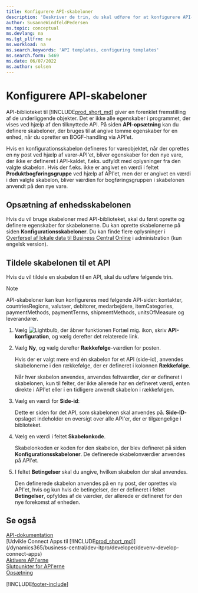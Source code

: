 ```yaml
---
title: Konfigurere API-skabeloner
description: 'Beskriver de trin, du skal udføre for at konfigurere API-skabeloner til Dynamics 365 Business Central.'
author: SusanneWindfeldPedersen
ms.topic: conceptual
ms.devlang: na
ms.tgt_pltfrm: na
ms.workload: na
ms.search.keywords: 'API templates, configuring templates'
ms.search.form: 5469
ms.date: 06/07/2022
ms.author: solsen
---
```


# <a name="configure-api-templates"></a><a name="configure-api-templates"></a>Konfigurere API-skabeloner

API-biblioteket til [!INCLUDE[prod_short_md](includes/prod_short.md)] giver en forenklet fremstilling af de underliggende objekter. Det er ikke alle egenskaber i programmet, der vises ved hjælp af den tilknyttede API. På siden **API-opsætning** kan du definere skabeloner, der bruges til at angive tomme egenskaber for en enhed, når du opretter en BOGF-handling via API'et. 

Hvis en konfigurationsskabelon defineres for vareobjektet, når der oprettes en ny post ved hjælp af varer-API'et, bliver egenskaber for den nye vare, der ikke er defineret i API-kaldet, f.eks. udfyldt med oplysninger fra den valgte skabelon. Hvis der f.eks. ikke er angivet en værdi i feltet **Produktbogføringsgruppe** ved hjælp af API'et, men der er angivet en værdi i den valgte skabelon, bliver værdien for bogføringsgruppen i skabelonen anvendt på den nye vare. 

## <a name="setting-up-the-entity-template"></a><a name="setting-up-the-entity-template"></a>Opsætning af enhedsskabelonen

Hvis du vil bruge skabeloner med API-biblioteket, skal du først oprette og definere egenskaber for skabelonerne. Du kan oprette skabelonerne på siden **Konfigurationsskabeloner**. Du kan finde flere oplysninger i [Overførsel af lokale data til Business Central Online](/dynamics365/business-central/dev-itpro/administration/migrate-data) i administration (kun engelsk version).  

## <a name="assign-the-template-to-an-api"></a><a name="assign-the-template-to-an-api"></a>Tildele skabelonen til et API

Hvis du vil tildele en skabelon til en API, skal du udføre følgende trin.

> [!NOTE]  
> API-skabeloner kan kun konfigureres med følgende API-sider: kontakter, countriesRegions, valutaer, debitorer, medarbejdere, itemCategories, paymentMethods, paymentTerms, shipmentMethods, unitsOfMeasure og leverandører.

1. Vælg ![Lightbulb, der åbner funktionen Fortæl mig.](media/ui-search/search_small.png "Fortæl mig, hvad du vil foretage dig") ikon, skriv **API-konfiguration**, og vælg derefter det relaterede link.
2. Vælg **Ny**, og vælg derefter **Rækkefølge**-værdien for posten.  

    Hvis der er valgt mere end én skabelon for et API (side-id), anvendes skabelonerne i den rækkefølge, der er defineret i kolonnen **Rækkefølge**.  

    Når hver skabelon anvendes, anvendes feltværdier, der er defineret i skabelonen, kun til felter, der ikke allerede har en defineret værdi, enten direkte i API'et eller i en tidligere anvendt skabelon i rækkefølgen.  
3. Vælg en værdi for **Side-id**:  

    Dette er siden for det API, som skabelonen skal anvendes på. **Side-ID**-opslaget indeholder en oversigt over alle API'er, der er tilgængelige i biblioteket.
4. Vælg en værdi i feltet **Skabelonkode**.  

    Skabelonkoden er koden for den skabelon, der blev defineret på siden **Konfigurationsskabeloner**. De definerede skabelonværdier anvendes på API'et.  
5. I feltet **Betingelser** skal du angive, hvilken skabelon der skal anvendes.  

    Den definerede skabelon anvendes på en ny post, der oprettes via API'et, hvis og kun hvis de betingelser, der er defineret i feltet **Betingelser**, opfyldes af de værdier, der allerede er defineret for den nye forekomst af enheden.

## <a name="see-also"></a><a name="see-also"></a>Se også

[API-dokumentation](/dynamics-nav/fin-graph)  
[Udvikle Connect Apps til [!INCLUDE[prod_short_md](includes/prod_short.md)]](/dynamics365/business-central/dev-itpro/developer/devenv-develop-connect-apps)  
[Aktivere API'erne](/dynamics-nav/enabling-apis-for-dynamics-nav)  
[Slutpunkter for API'erne](/dynamics-nav/endpoints-apis-for-dynamics)  
[Opsætning](admin-setup-and-administration.md)

[!INCLUDE[footer-include](includes/footer-banner.md)]
